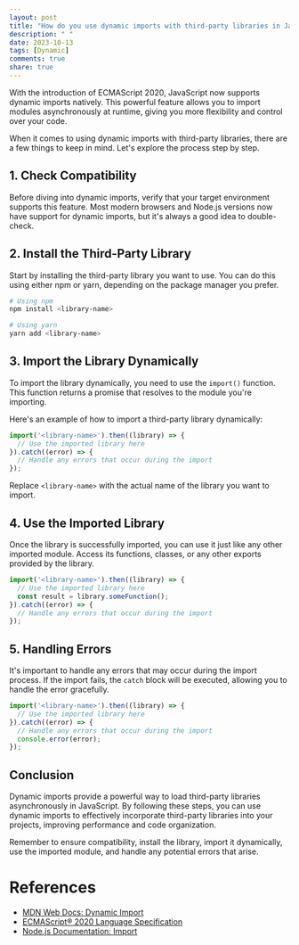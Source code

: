 ```yaml
---
layout: post
title: "How do you use dynamic imports with third-party libraries in JavaScript?"
description: " "
date: 2023-10-13
tags: [Dynamic]
comments: true
share: true
---
```


With the introduction of ECMAScript 2020, JavaScript now supports dynamic imports natively. This powerful feature allows you to import modules asynchronously at runtime, giving you more flexibility and control over your code.

When it comes to using dynamic imports with third-party libraries, there are a few things to keep in mind. Let's explore the process step by step.

## 1. Check Compatibility

Before diving into dynamic imports, verify that your target environment supports this feature. Most modern browsers and Node.js versions now have support for dynamic imports, but it's always a good idea to double-check.

## 2. Install the Third-Party Library

Start by installing the third-party library you want to use. You can do this using either npm or yarn, depending on the package manager you prefer.

````bash
# Using npm
npm install <library-name>

# Using yarn
yarn add <library-name>
````

## 3. Import the Library Dynamically

To import the library dynamically, you need to use the `import()` function. This function returns a promise that resolves to the module you're importing.

Here's an example of how to import a third-party library dynamically:

```javascript
import('<library-name>').then((library) => {
  // Use the imported library here
}).catch((error) => {
  // Handle any errors that occur during the import
});
```

Replace `<library-name>` with the actual name of the library you want to import.

## 4. Use the Imported Library

Once the library is successfully imported, you can use it just like any other imported module. Access its functions, classes, or any other exports provided by the library.

```javascript
import('<library-name>').then((library) => {
  // Use the imported library here
  const result = library.someFunction();
}).catch((error) => {
  // Handle any errors that occur during the import
});
```

## 5. Handling Errors

It's important to handle any errors that may occur during the import process. If the import fails, the `catch` block will be executed, allowing you to handle the error gracefully.

```javascript
import('<library-name>').then((library) => {
  // Use the imported library here
}).catch((error) => {
  // Handle any errors that occur during the import
  console.error(error);
});
```

## Conclusion

Dynamic imports provide a powerful way to load third-party libraries asynchronously in JavaScript. By following these steps, you can use dynamic imports to effectively incorporate third-party libraries into your projects, improving performance and code organization.

Remember to ensure compatibility, install the library, import it dynamically, use the imported module, and handle any potential errors that arise.

# References

- [MDN Web Docs: Dynamic Import](https://developer.mozilla.org/en-US/docs/Web/JavaScript/Reference/Statements/import#Dynamic_Imports)
- [ECMAScript® 2020 Language Specification](https://262.ecma-international.org/11.0/#sec-imports)
- [Node.js Documentation: Import](https://nodejs.org/api/esm.html#esm_import_experimental)